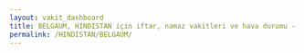 ```yaml
---
layout: vakit_dashboard
title: BELGAUM, HINDISTAN için iftar, namaz vakitleri ve hava durumu - ilçe/eyalet seç
permalink: /HINDISTAN/BELGAUM/
---
```


<script type="text/javascript">
  var GLOBAL_COUNTRY = 'HINDISTAN';
  var GLOBAL_CITY = 'BELGAUM';
  var GLOBAL_STATE = '';
  var lat = 72;
  var lon = 21;
</script>
